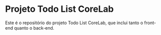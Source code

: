 # Projeto Todo List CoreLab

Este é o repositório do projeto Todo List CoreLab, que inclui tanto o front-end quanto o back-end.
